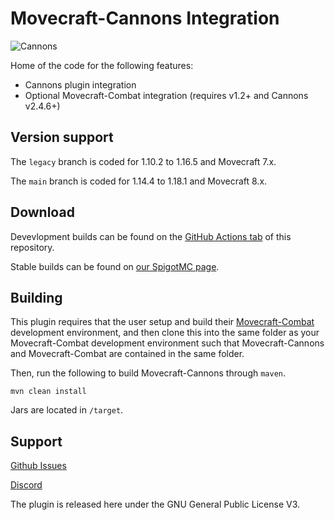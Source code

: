 # Movecraft-Cannons Integration
![Cannons](https://github.com/TylerS1066/Movecraft-Cannons/actions/workflows/maven.yml/badge.svg)

Home of the code for the following features:
 - Cannons plugin integration
 - Optional Movecraft-Combat integration (requires v1.2+ and Cannons v2.4.6+)

## Version support
The `legacy` branch is coded for 1.10.2 to 1.16.5 and Movecraft 7.x.

The `main` branch is coded for 1.14.4 to 1.18.1 and Movecraft 8.x.

## Download
Devevlopment builds can be found on the [GitHub Actions tab](https://github.com/TylerS1066/Movecraft-Cannons/actions) of this repository.

Stable builds can be found on [our SpigotMC page](https://www.spigotmc.org/resources/movecraft-cannons.86908/).

## Building
This plugin requires that the user setup and build their [Movecraft-Combat](https://github.com/TylerS1066/Movecraft-Combat) development environment, and then clone this into the same folder as your Movecraft-Combat development environment such that Movecraft-Cannons and Movecraft-Combat are contained in the same folder.

Then, run the following to build Movecraft-Cannons through `maven`.
```
mvn clean install
```
Jars are located in `/target`.


## Support
[Github Issues](https://github.com/TylerS1066/Movecraft-Cannons/issuess)

[Discord](http://bit.ly/JoinAP-Dev)

The plugin is released here under the GNU General Public License V3. 
